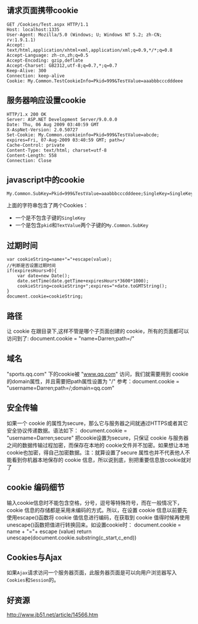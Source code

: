 ## 请求页面携带cookie

```http
GET /Cookies/Test.aspx HTTP/1.1
Host: localhost:1335
User-Agent: Mozilla/5.0 (Windows; U; Windows NT 5.2; zh-CN; rv:1.9.1.1)
Accept: text/html,application/xhtml+xml,application/xml;q=0.9,*/*;q=0.8
Accept-Language: zh-cn,zh;q=0.5
Accept-Encoding: gzip,deflate
Accept-Charset: GB2312,utf-8;q=0.7,*;q=0.7
Keep-Alive: 300
Connection: keep-alive
Cookie: My.Common.TestCookieInfo=Pkid=999&TestValue=aaabbbcccdddeee
```

## 服务器响应设置cookie

```http
HTTP/1.x 200 OK
Server: ASP.NET Development Server/9.0.0.0
Date: Thu, 06 Aug 2009 03:40:59 GMT
X-AspNet-Version: 2.0.50727
Set-Cookie: My.Common.cookieinfo=Pkid=999&TestValue=abcde; expires=Fri, 07-Aug-2009 03:40:59 GMT; path=/
Cache-Control: private
Content-Type: text/html; charset=utf-8
Content-Length: 558
Connection: Close
```

## javascript中的cookie

```http
My.Common.SubKey=Pkid=999&TestValue=aaabbbcccdddeee;SingleKey=SingleKeyValue
```

上面的字符串包含了两个Cookies：
- 一个是不包含子键的`SingleKey`
- 一个是包含`pkid`和`TextValue`两个子键的`My.Common.SubKey`

## 过期时间

```
var cookieString=name+"="+escape(value);
//判断是否设置过期时间
if(expiresHours>0){
    var date=new Date();
    date.setTime(date.getTime+expiresHours*3600*1000);
    cookieString=cookieString+";expires="+date.toGMTString();
}
document.cookie=cookieString;
```

## 路径

让 cookie 在跟目录下,这样不管是哪个子页面创建的 cookie，所有的页面都可以访问到了:
document.cookie = "name=Darren;path=/"

## 域名

"sports.qq.com" 下的cookie被 "www.qq.com" 访问，我们就需要用到 cookie 的domain属性，并且需要把path属性设置为 "/"
参考：document.cookie = "username=Darren;path=/;domain=qq.com"

## 安全传输

如果一个 cookie 的属性为secure，那么它与服务器之间就通过HTTPS或者其它安全协议传递数据。语法如下：
document.cookie = "username=Darren;secure"
把cookie设置为secure，只保证 cookie 与服务器之间的数据传输过程加密，而保存在本地的 cookie文件并不加密。如果想让本地cookie也加密，得自己加密数据。注：就算设置了secure 属性也并不代表他人不能看到你机器本地保存的 cookie 信息，所以说到底，别把重要信息放cookie就对了

## cookie 编码细节

输入cookie信息时不能包含空格，分号，逗号等特殊符号，而在一般情况下，cookie 信息的存储都是采用未编码的方式。所以，在设置 cookie 信息以前要先使用escape()函数将 cookie 值信息进行编码，在获取到 cookie 值得时候再使用unescape()函数把值进行转换回来。如设置cookie时：
document.cookie = name + "="+ escape (value)
return unescape(document.cookie.substring(c_start,c_end))

## Cookies与Ajax

如果`Ajax`请求访问一个服务器页面，此服务器页面是可以向用户浏览器写入`Cookies`和`Session`的。

## 好资源

http://www.jb51.net/article/14566.htm
